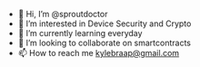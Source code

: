 - 👋 Hi, I’m @sproutdoctor
- 👀 I’m interested in Device Security and Crypto
- 🌱 I’m currently learning everyday
- 💞️ I’m looking to collaborate on smartcontracts
- 📫 How to reach me kylebraap@gmail.com

<!---
sproutdoctor/sproutdoctor is a ✨ special ✨ repository because its `README.md` (this file) appears on your GitHub profile.
You can click the Preview link to take a look at your changes.
--->
